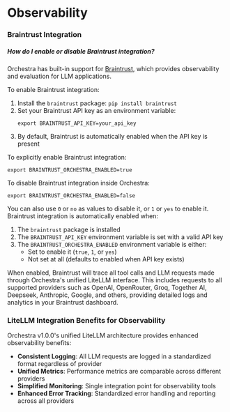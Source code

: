 # Observability

### Braintrust Integration

##### How do I enable or disable Braintrust integration?

Orchestra has built-in support for [Braintrust](https://www.braintrust.dev/), which provides observability and evaluation for LLM applications.

To enable Braintrust integration:
1. Install the `braintrust` package: `pip install braintrust`
2. Set your Braintrust API key as an environment variable:
   ```
   export BRAINTRUST_API_KEY=your_api_key
   ```
3. By default, Braintrust is automatically enabled when the API key is present

To explicitly enable Braintrust integration:
```
export BRAINTRUST_ORCHESTRA_ENABLED=true
```

To disable Braintrust integration inside Orchestra:
```
export BRAINTRUST_ORCHESTRA_ENABLED=false
```

You can also use `0` or `no` as values to disable it, or `1` or `yes` to enable it. Braintrust integration is automatically enabled when:
1. The `braintrust` package is installed
2. The `BRAINTRUST_API_KEY` environment variable is set with a valid API key
3. The `BRAINTRUST_ORCHESTRA_ENABLED` environment variable is either:
   - Set to enable it (`true`, `1`, or `yes`)
   - Not set at all (defaults to enabled when API key exists)

When enabled, Braintrust will trace all tool calls and LLM requests made through Orchestra's unified LiteLLM interface. This includes requests to all supported providers such as OpenAI, OpenRouter, Groq, Together AI, Deepseek, Anthropic, Google, and others, providing detailed logs and analytics in your Braintrust dashboard.

### LiteLLM Integration Benefits for Observability

Orchestra v1.0.0's unified LiteLLM architecture provides enhanced observability benefits:

- **Consistent Logging**: All LLM requests are logged in a standardized format regardless of provider
- **Unified Metrics**: Performance metrics are comparable across different providers
- **Simplified Monitoring**: Single integration point for observability tools
- **Enhanced Error Tracking**: Standardized error handling and reporting across all providers
